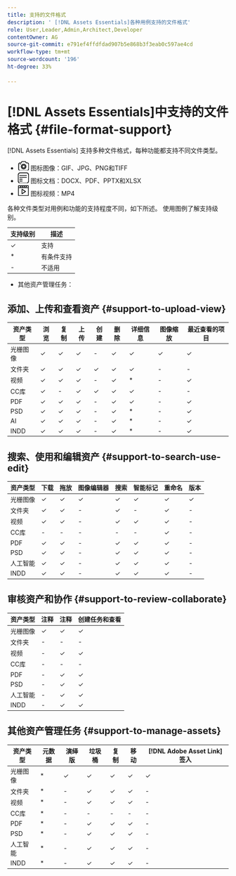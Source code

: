 ```yaml
---
title: 支持的文件格式
description: ' [!DNL Assets Essentials]各种用例支持的文件格式'
role: User,Leader,Admin,Architect,Developer
contentOwner: AG
source-git-commit: e791ef4ffdfdad907b5e868b3f3eab0c597ae4cd
workflow-type: tm+mt
source-wordcount: '196'
ht-degree: 33%

---
```



# [!DNL Assets Essentials]中支持的文件格式 {#file-format-support}

[!DNL Assets Essentials] 支持多种文件格式，每种功能都支持不同文件类型。

* ![图像文件类型](assets/do-not-localize/image-icon.png) 图标图像：GIF、JPG、PNG和TIFF
* ![文档文件类型](assets/do-not-localize/document-icon.png) 图标文档：DOCX、PDF、PPTX和XLSX
* ![视频文件类型](assets/do-not-localize/video-icon.png) 图标视频：MP4

各种文件类型对用例和功能的支持程度不同，如下所述。 使用图例了解支持级别。

| 支持级别 | 描述 |
|---------------|-------------------------|
| ✓ | 支持 |
| * | 有条件支持 |
| - | 不适用 |

* 其他资产管理任务：

## 添加、上传和查看资产 {#support-to-upload-view}

<!-- TBD: For AEM, AI files require the PDF option to be selected when saving the AI file.
-->

| 资产类型 | 浏览 | 复制 | 上传 | 创建 | 删除 | 详细信息 | 图像缩放 | 最近查看的项目 |
|---------------|----------|----------|----------|----------|----------|----------|------------|-----------------|
| 光栅图像 | ✓ | ✓ | ✓ | - | ✓ | ✓ | ✓ | ✓ |
| 文件夹 | ✓ | ✓ | ✓ | ✓ | ✓ | ✓ | - | - |
| 视频 | ✓ | ✓ | ✓ | - | ✓ | * | - | ✓ |
| CC库 | ✓ | - | ✓ | ✓ | ✓ | ✓ | - | - |
| PDF | ✓ | ✓ | ✓ | - | ✓ | ✓ | - | ✓ |
| PSD | ✓ | ✓ | ✓ | - | ✓ | * | - | ✓ |
| AI | ✓ | ✓ | ✓ | - | ✓ | * | - | ✓ |
| INDD | ✓ | ✓ | ✓ | - | ✓ | * | - | ✓ |

## 搜索、使用和编辑资产 {#support-to-search-use-edit}

| 资产类型 | 下载 | 拖放 | 图像编辑器 | 搜索 | 智能标记 | 重命名 | 版本 |
|---------------|----------|---------------|--------------|----------|------------|----------|----------|
| 光栅图像 | ✓ | ✓ | ✓ | ✓ | ✓ | ✓ | ✓ |
| 文件夹 | ✓ | ✓ | - | ✓ | - | ✓ | - |
| 视频 | ✓ | ✓ | - | ✓ | ✓ | ✓ | - |
| CC库 | - | - | - | - | - | ✓ | - |
| PDF | ✓ | ✓ | - | ✓ | ✓ | ✓ | - |
| PSD | ✓ | ✓ | - | ✓ | ✓ | ✓ | - |
| 人工智能 | ✓ | ✓ | - | ✓ | ✓ | ✓ | - |
| INDD | ✓ | ✓ | - | ✓ | ✓ | ✓ | - |

## 审核资产和协作 {#support-to-review-collaborate}

| 资产类型 | 注释 | 注释 | 创建任务和查看 |
|---------------|----------|----------|-------------------------|
| 光栅图像 | ✓ | ✓ | ✓ |
| 文件夹 | - | - | - |
| 视频 | - | ✓ | ✓ |
| CC库 | - | - | - |
| PDF | - | ✓ | ✓ |
| PSD | - | ✓ | ✓ |
| 人工智能 | - | ✓ | ✓ |
| INDD | - | ✓ | ✓ |

## 其他资产管理任务 {#support-to-manage-assets}

| 资产类型 | 元数据 | 演绎版 | 垃圾桶 | 复制 | 移动 | [!DNL Adobe Asset Link] 签入 |
|---------------|----------|------------|----------|----------|----------|----------------------------------|
| 光栅图像 | * | ✓ | ✓ | ✓ | ✓ | ✓ |
| 文件夹 | * | - | ✓ | ✓ | ✓ | - |
| 视频 | * | - | ✓ | ✓ | ✓ | - |
| CC库 | * | - | - | - | - | - |
| PDF | * | - | ✓ | ✓ | ✓ | - |
| PSD | * | - | ✓ | ✓ | ✓ | - |
| 人工智能 | * | - | ✓ | ✓ | ✓ | - |
| INDD | * | - | ✓ | ✓ | ✓ | - |

<!-- TBD: Saving template table separately.
| Asset type    | Features |
|---------------|----------|
| Raster images |          |
| Folders       |          |
| Videos        |          |
| CC Libraries  |          |
| PDF files     |          |
| PSD           |          |
| AI            |          |
| INDD          |          |

>[!MORELIKETHIS]
>
>* []()
-->
